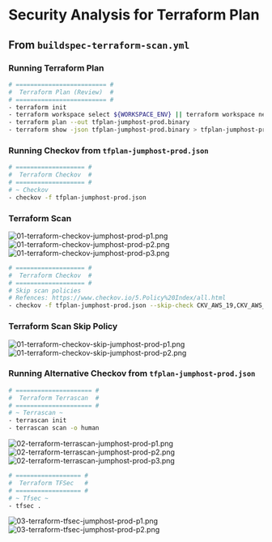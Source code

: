 # Security Analysis for Terraform Plan

## From `buildspec-terraform-scan.yml`

### Running Terraform Plan

```bash
# ========================= #
#  Terraform Plan (Review)  #
# ========================= #
- terraform init
- terraform workspace select ${WORKSPACE_ENV} || terraform workspace new ${WORKSPACE_ENV}
- terraform plan --out tfplan-jumphost-prod.binary
- terraform show -json tfplan-jumphost-prod.binary > tfplan-jumphost-prod.json
```

### Running Checkov from `tfplan-jumphost-prod.json`

```bash
# =================== #
#  Terraform Checkov  #
# =================== #
# ~ Checkov
- checkov -f tfplan-jumphost-prod.json
```

### Terraform Scan

![01-terraform-checkov-jumphost-prod-p1.png](assets/terraform/01-terraform-checkov-jumphost-prod-p1.png)
![01-terraform-checkov-jumphost-prod-p2.png](assets/terraform/01-terraform-checkov-jumphost-prod-p2.png)
![01-terraform-checkov-jumphost-prod-p3.png](assets/terraform/01-terraform-checkov-jumphost-prod-p3.png)

```bash
# =================== #
#  Terraform Checkov  #
# =================== #
# Skip scan policies
# Refences: https://www.checkov.io/5.Policy%20Index/all.html
- checkov -f tfplan-jumphost-prod.json --skip-check CKV_AWS_19,CKV_AWS_20,CKV_AWS_24,CKV_AWS_25,CKV_AWS_38,CKV_AWS_39,CKV_AWS_58,CKV_AWS_130,CKV_AWS_144,CKV_AWS_145,CKV_AWS_260,CKV_AWS_261,CKV2_AWS_5,CKV2_AWS_6,CKV2_AWS_11,CKV2_AWS_12,CKV2_AWS_19
```

### Terraform Scan Skip Policy

![01-terraform-checkov-skip-jumphost-prod-p1.png](assets/terraform/01-terraform-checkov-skip-jumphost-prod-p1.png)
![01-terraform-checkov-skip-jumphost-prod-p2.png](assets/terraform/01-terraform-checkov-skip-jumphost-prod-p2.png)

### Running Alternative Checkov from `tfplan-jumphost-prod.json`

```bash
# ===================== #
#  Terraform Terrascan  #
# ===================== #
# ~ Terrascan ~
- terrascan init
- terrascan scan -o human
```

![02-terraform-terrascan-jumphost-prod-p1.png](assets/terraform/02-terraform-terrascan-jumphost-prod-p1.png)
![02-terraform-terrascan-jumphost-prod-p2.png](assets/terraform/02-terraform-terrascan-jumphost-prod-p2.png)
![02-terraform-terrascan-jumphost-prod-p3.png](assets/terraform/02-terraform-terrascan-jumphost-prod-p3.png)

```bash
# ================== #
#  Terraform TFSec   #
# ================== #
# ~ Tfsec ~
- tfsec .
```

![03-terraform-tfsec-jumphost-prod-p1.png](assets/terraform/03-terraform-tfsec-jumphost-prod-p1.png)
![03-terraform-tfsec-jumphost-prod-p2.png](assets/terraform/03-terraform-tfsec-jumphost-prod-p2.png)
